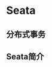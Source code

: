 # Seata

## 分布式事务

## Seata简介

> 







[^Seata源码]: https://github.com/seata/seata/
[^Seata实战-分布式事务简介及demo上手]: https://blog.csdn.net/hosaos/article/details/89136666

[^Seata快速开始文档]: http://seata.io/zh-cn/docs/user/quickstart.html

[^示例代码]: https://github.com/seata/seata-samples/tree/master/springboot-dubbo-seata

